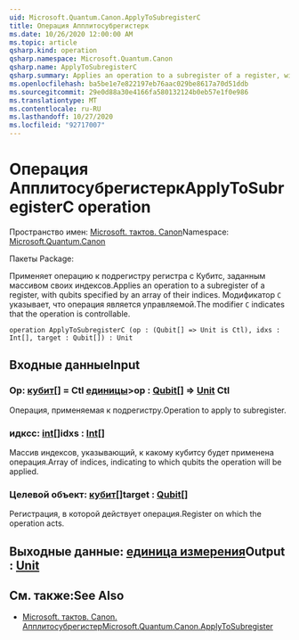 ```yaml
---
uid: Microsoft.Quantum.Canon.ApplyToSubregisterC
title: Операция Апплитосубрегистерк
ms.date: 10/26/2020 12:00:00 AM
ms.topic: article
qsharp.kind: operation
qsharp.namespace: Microsoft.Quantum.Canon
qsharp.name: ApplyToSubregisterC
qsharp.summary: Applies an operation to a subregister of a register, with qubits specified by an array of their indices. The modifier `C` indicates that the operation is controllable.
ms.openlocfilehash: ba5be1e7e822197eb76aac029be8617a70d51ddb
ms.sourcegitcommit: 29e0d88a30e4166fa580132124b0eb57e1f0e986
ms.translationtype: MT
ms.contentlocale: ru-RU
ms.lasthandoff: 10/27/2020
ms.locfileid: "92717007"
---
```

# <a name="applytosubregisterc-operation"></a><span data-ttu-id="9348f-102">Операция Апплитосубрегистерк</span><span class="sxs-lookup"><span data-stu-id="9348f-102">ApplyToSubregisterC operation</span></span>

<span data-ttu-id="9348f-103">Пространство имен: [Microsoft. тактов. Canon](xref:Microsoft.Quantum.Canon)</span><span class="sxs-lookup"><span data-stu-id="9348f-103">Namespace: [Microsoft.Quantum.Canon](xref:Microsoft.Quantum.Canon)</span></span>

<span data-ttu-id="9348f-104">Пакеты [](https://nuget.org/packages/)</span><span class="sxs-lookup"><span data-stu-id="9348f-104">Package: [](https://nuget.org/packages/)</span></span>


<span data-ttu-id="9348f-105">Применяет операцию к подрегистру регистра с Кубитс, заданным массивом своих индексов.</span><span class="sxs-lookup"><span data-stu-id="9348f-105">Applies an operation to a subregister of a register, with qubits specified by an array of their indices.</span></span>
<span data-ttu-id="9348f-106">Модификатор `C` указывает, что операция является управляемой.</span><span class="sxs-lookup"><span data-stu-id="9348f-106">The modifier `C` indicates that the operation is controllable.</span></span>

```qsharp
operation ApplyToSubregisterC (op : (Qubit[] => Unit is Ctl), idxs : Int[], target : Qubit[]) : Unit
```


## <a name="input"></a><span data-ttu-id="9348f-107">Входные данные</span><span class="sxs-lookup"><span data-stu-id="9348f-107">Input</span></span>

### <a name="op--qubit--unit-ctl"></a><span data-ttu-id="9348f-108">Op: [кубит](xref:microsoft.quantum.lang-ref.qubit)[] = Ctl [единицы](xref:microsoft.quantum.lang-ref.unit)></span><span class="sxs-lookup"><span data-stu-id="9348f-108">op : [Qubit](xref:microsoft.quantum.lang-ref.qubit)[] => [Unit](xref:microsoft.quantum.lang-ref.unit) Ctl</span></span>

<span data-ttu-id="9348f-109">Операция, применяемая к подрегистру.</span><span class="sxs-lookup"><span data-stu-id="9348f-109">Operation to apply to subregister.</span></span>


### <a name="idxs--int"></a><span data-ttu-id="9348f-110">идксс: [int](xref:microsoft.quantum.lang-ref.int)[]</span><span class="sxs-lookup"><span data-stu-id="9348f-110">idxs : [Int](xref:microsoft.quantum.lang-ref.int)[]</span></span>

<span data-ttu-id="9348f-111">Массив индексов, указывающий, к какому кубитсу будет применена операция.</span><span class="sxs-lookup"><span data-stu-id="9348f-111">Array of indices, indicating to which qubits the operation will be applied.</span></span>


### <a name="target--qubit"></a><span data-ttu-id="9348f-112">Целевой объект: [кубит](xref:microsoft.quantum.lang-ref.qubit)[]</span><span class="sxs-lookup"><span data-stu-id="9348f-112">target : [Qubit](xref:microsoft.quantum.lang-ref.qubit)[]</span></span>

<span data-ttu-id="9348f-113">Регистрация, в которой действует операция.</span><span class="sxs-lookup"><span data-stu-id="9348f-113">Register on which the operation acts.</span></span>



## <a name="output--unit"></a><span data-ttu-id="9348f-114">Выходные данные: [единица измерения](xref:microsoft.quantum.lang-ref.unit)</span><span class="sxs-lookup"><span data-stu-id="9348f-114">Output : [Unit](xref:microsoft.quantum.lang-ref.unit)</span></span>



## <a name="see-also"></a><span data-ttu-id="9348f-115">См. также:</span><span class="sxs-lookup"><span data-stu-id="9348f-115">See Also</span></span>

- [<span data-ttu-id="9348f-116">Microsoft. тактов. Canon. Апплитосубрегистер</span><span class="sxs-lookup"><span data-stu-id="9348f-116">Microsoft.Quantum.Canon.ApplyToSubregister</span></span>](xref:Microsoft.Quantum.Canon.ApplyToSubregister)